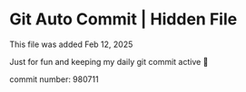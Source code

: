 # Git Auto Commit | Hidden File

This file was added Feb 12, 2025

Just for fun and keeping my daily git commit active 🤪

commit number: 980711
